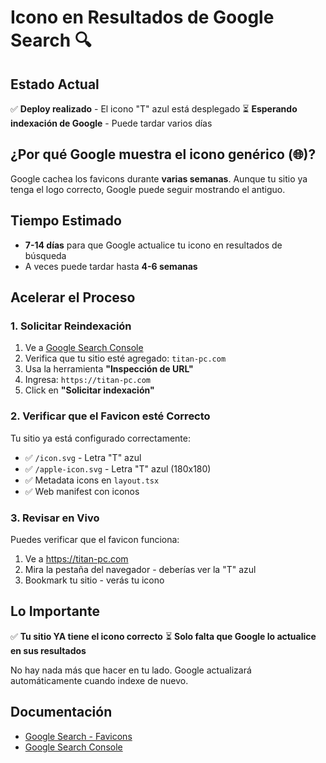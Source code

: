 # Icono en Resultados de Google Search 🔍

## Estado Actual
✅ **Deploy realizado** - El icono "T" azul está desplegado
⏳ **Esperando indexación de Google** - Puede tardar varios días

## ¿Por qué Google muestra el icono genérico (🌐)?
Google cachea los favicons durante **varias semanas**. Aunque tu sitio ya tenga el logo correcto, Google puede seguir mostrando el antiguo.

## Tiempo Estimado
- **7-14 días** para que Google actualice tu icono en resultados de búsqueda
- A veces puede tardar hasta **4-6 semanas**

## Acelerar el Proceso

### 1. Solicitar Reindexación
1. Ve a [Google Search Console](https://search.google.com/search-console)
2. Verifica que tu sitio esté agregado: `titan-pc.com`
3. Usa la herramienta **"Inspección de URL"**
4. Ingresa: `https://titan-pc.com`
5. Click en **"Solicitar indexación"**

### 2. Verificar que el Favicon esté Correcto
Tu sitio ya está configurado correctamente:
- ✅ `/icon.svg` - Letra "T" azul
- ✅ `/apple-icon.svg` - Letra "T" azul (180x180)
- ✅ Metadata icons en `layout.tsx`
- ✅ Web manifest con iconos

### 3. Revisar en Vivo
Puedes verificar que el favicon funciona:
1. Ve a https://titan-pc.com
2. Mira la pestaña del navegador - deberías ver la "T" azul
3. Bookmark tu sitio - verás tu icono

## Lo Importante
✅ **Tu sitio YA tiene el icono correcto**
⏳ **Solo falta que Google lo actualice en sus resultados**

No hay nada más que hacer en tu lado. Google actualizará automáticamente cuando indexe de nuevo.

## Documentación
- [Google Search - Favicons](https://developers.google.com/search/docs/appearance/favicon-in-search)
- [Google Search Console](https://search.google.com/search-console)

